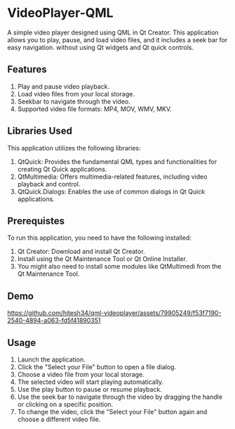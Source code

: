 # VideoPlayer-QML

A simple video player designed using QML in Qt Creator. This application allows you to play, pause, and load video files, and it includes a seek bar for easy navigation.
without using Qt widgets and Qt quick controls.

## Features
1) Play and pause video playback.
2) Load video files from your local storage.
3) Seekbar to navigate through the video.
4) Supported video file formats: MP4, MOV, WMV, MKV.

## Libraries Used
This application utilizes the following libraries:

1) QtQuick: Provides the fundamental QML types and functionalities for creating Qt Quick applications.
2) QtMultimedia: Offers multimedia-related features, including video playback and control.
3) QtQuick.Dialogs: Enables the use of common dialogs in Qt Quick applications.

## Prerequistes 
To run this application, you need to have the following installed:
1) Qt Creator: Download and install Qt Creator.
2) Install using the Qt Maintenance Tool or Qt Online Installer.
3) You might also need to install some modules like QtMultimedi from the Qt Maintenance Tool.

## Demo

https://github.com/hitesh34/qml-videoplayer/assets/79905249/f53f7190-2540-4894-a063-fd5f41890351


## Usage
1) Launch the application.
2) Click the "Select your File" button to open a file dialog.
3) Choose a video file from your local storage.
4) The selected video will start playing automatically.
5) Use the play button to pause or resume playback.
6) Use the seek bar to navigate through the video by dragging the handle or clicking on a specific position.
7) To change the video, click the "Select your File" button again and choose a different video file.

